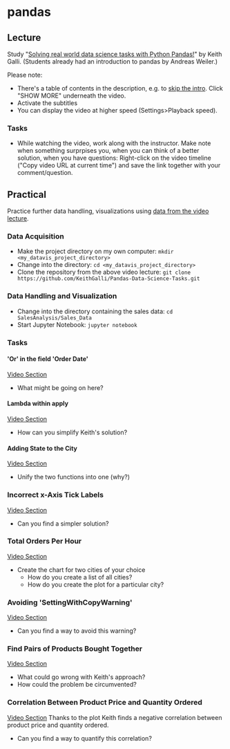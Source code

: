 # pandas
## Lecture
Study "[Solving real world data science tasks with Python Pandas!](https://www.youtube.com/watch?v=eMOA1pPVUc4)" by Keith Galli.
(Students already had an introduction to pandas by Andreas Weiler.)

Please note:
- There's a table of contents in the description, e.g. to [skip the intro](https://www.youtube.com/watch?v=eMOA1pPVUc4&t=82s).
  Click "SHOW MORE" underneath the video.
- Activate the subtitles
- You can display the video at higher speed (Settings>Playback speed).

### Tasks
- While watching the video, work along with the instructor. Make note when something surprpises you,
  when you can think of a better solution, when you have questions: Right-click on the video timeline ("Copy video URL at current time")
  and save the link together with your comment/question.

## Practical
Practice further data handling, visualizations using [data from the video lecture](https://github.com/KeithGalli/Pandas-Data-Science-Tasks).

### Data Acquisition
- Make the project directory on my own computer: `mkdir <my_datavis_project_directory>`
- Change into the directory: `cd <my_datavis_project_directory>`
- Clone the repository from the above video lecture: `git clone https://github.com/KeithGalli/Pandas-Data-Science-Tasks.git`

### Data Handling and Visualization
- Change into the directory containing the sales data: `cd SalesAnalysis/Sales_Data`
- Start Jupyter Notebook: `jupyter notebook`

### Tasks
#### 'Or' in the field 'Order Date'
[Video Section](https://youtu.be/eMOA1pPVUc4?t=1311)
- What might be going on here?

#### Lambda within apply
[Video Section](https://youtu.be/eMOA1pPVUc4?t=2386)
- How can you simplify Keith's solution?

#### Adding State to the City
[Video Section](https://youtu.be/eMOA1pPVUc4?t=2503)
- Unify the two functions into one (why?)

### Incorrect x-Axis Tick Labels
[Video Section](https://youtu.be/eMOA1pPVUc4?t=2980)
- Can you find a simpler solution?

### Total Orders Per Hour
[Video Section](https://youtu.be/eMOA1pPVUc4?t=3137)
- Create the chart for two cities of your choice
  - How do you create a list of all cities?
  - How do you create the plot for a particular city?

### Avoiding 'SettingWithCopyWarning'
[Video Section](https://youtu.be/eMOA1pPVUc4?t=4047)
- Can you find a way to avoid this warning?

### Find Pairs of Products Bought Together
[Video Section](https://youtu.be/eMOA1pPVUc4?t=4314)
- What could go wrong with Keith's approach?
- How could the problem be circumvented?

### Correlation Between Product Price and Quantity Ordered
[Video Section](https://youtu.be/eMOA1pPVUc4?t=5064)
Thanks to the plot Keith finds a negative correlation between product price and quantity ordered.
- Can you find a way to quantify this correlation?
